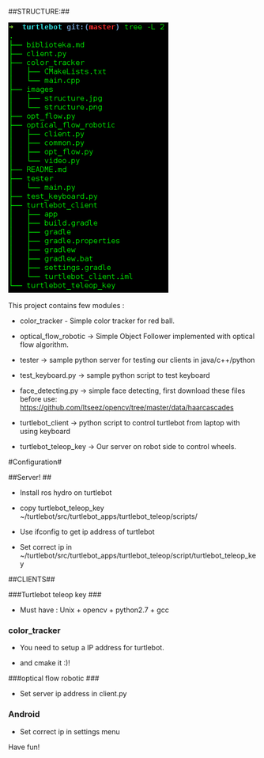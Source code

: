 ##STRUCTURE:##

![ ](images/structure.png  "Structure")


This project contains few modules : 

* color_tracker - Simple color tracker for red ball.

* optical_flow_robotic -> Simple Object Follower implemented with optical flow algorithm.
* tester -> sample python server for testing our clients in java/c++/python

* test_keyboard.py -> sample python script to test keyboard

* face_detecting.py -> simple face detecting, first download these files before use: https://github.com/Itseez/opencv/tree/master/data/haarcascades

* turtlebot_client -> python script to control turtlebot from laptop with using keyboard

* turtlebot_teleop_key -> Our server on robot side to control wheels.

#Configuration#

##Server! ##

* Install ros hydro on turtlebot

* copy turtlebot_teleop_key ~/turtlebot/src/turtlebot_apps/turtlebot_teleop/scripts/

* Use ifconfig to get ip address of turtlebot

* Set correct ip in ~/turtlebot/src/turtlebot_apps/turtlebot_teleop/script/turtlebot_teleop_key

##CLIENTS##

###Turtlebot teleop key ###

* Must have : Unix + opencv + python2.7 + gcc

### color_tracker ###

* You need to setup a IP address for turtlebot.

* and cmake it :)!

###optical flow robotic ###

* Set server ip address in client.py

### Android ###

* Set correct ip in settings menu


Have fun!


